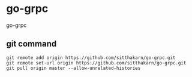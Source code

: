 # go-grpc
go-grpc

## git command
```
git remote add origin https://github.com/sitthakarn/go-grpc.git
git remote set-url origin https://github.com/sitthakarn/go-grpc.git
git pull origin master --allow-unrelated-histories
```
